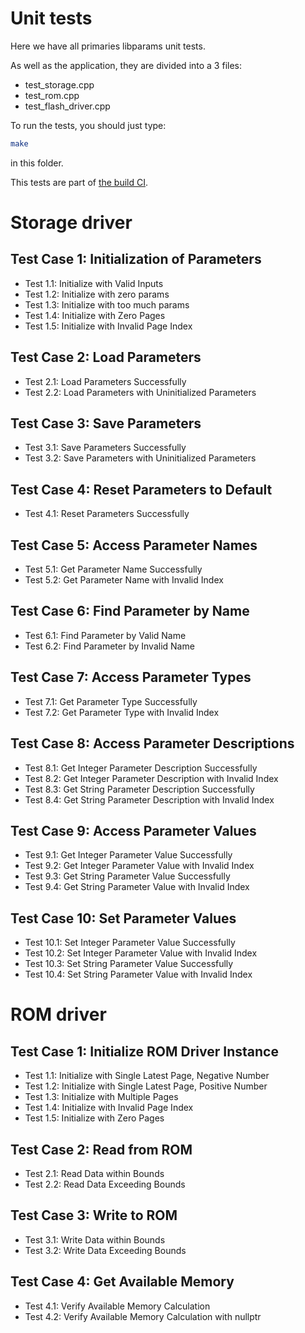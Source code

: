 # Unit tests

Here we have all primaries libparams unit tests.

As well as the application, they are divided into a 3 files:
- test_storage.cpp
- test_rom.cpp
- test_flash_driver.cpp

To run the tests, you should just type:

```bash
make
```

in this folder.

This tests are part of [the build CI](.github/workflows/build.yml).

# Storage driver

## Test Case 1: Initialization of Parameters

- Test 1.1: Initialize with Valid Inputs
- Test 1.2: Initialize with zero params
- Test 1.3: Initialize with too much params
- Test 1.4: Initialize with Zero Pages
- Test 1.5: Initialize with Invalid Page Index

## Test Case 2: Load Parameters
- Test 2.1: Load Parameters Successfully
- Test 2.2: Load Parameters with Uninitialized Parameters

## Test Case 3: Save Parameters
- Test 3.1: Save Parameters Successfully
- Test 3.2: Save Parameters with Uninitialized Parameters

## Test Case 4: Reset Parameters to Default
- Test 4.1: Reset Parameters Successfully

## Test Case 5: Access Parameter Names
- Test 5.1: Get Parameter Name Successfully
- Test 5.2: Get Parameter Name with Invalid Index

## Test Case 6: Find Parameter by Name
- Test 6.1: Find Parameter by Valid Name
- Test 6.2: Find Parameter by Invalid Name

## Test Case 7: Access Parameter Types
- Test 7.1: Get Parameter Type Successfully
- Test 7.2: Get Parameter Type with Invalid Index

## Test Case 8: Access Parameter Descriptions
- Test 8.1: Get Integer Parameter Description Successfully
- Test 8.2: Get Integer Parameter Description with Invalid Index
- Test 8.3: Get String Parameter Description Successfully
- Test 8.4: Get String Parameter Description with Invalid Index

## Test Case 9: Access Parameter Values
- Test 9.1: Get Integer Parameter Value Successfully
- Test 9.2: Get Integer Parameter Value with Invalid Index
- Test 9.3: Get String Parameter Value Successfully
- Test 9.4: Get String Parameter Value with Invalid Index

## Test Case 10: Set Parameter Values
- Test 10.1: Set Integer Parameter Value Successfully
- Test 10.2: Set Integer Parameter Value with Invalid Index
- Test 10.3: Set String Parameter Value Successfully
- Test 10.4: Set String Parameter Value with Invalid Index


# ROM driver

## Test Case 1: Initialize ROM Driver Instance

- Test 1.1: Initialize with Single Latest Page, Negative Number
- Test 1.2: Initialize with Single Latest Page, Positive Number
- Test 1.3: Initialize with Multiple Pages
- Test 1.4: Initialize with Invalid Page Index
- Test 1.5: Initialize with Zero Pages

## Test Case 2: Read from ROM

- Test 2.1: Read Data within Bounds
- Test 2.2: Read Data Exceeding Bounds

## Test Case 3: Write to ROM

- Test 3.1: Write Data within Bounds
- Test 3.2: Write Data Exceeding Bounds

## Test Case 4: Get Available Memory

- Test 4.1: Verify Available Memory Calculation
- Test 4.2: Verify Available Memory Calculation with nullptr
